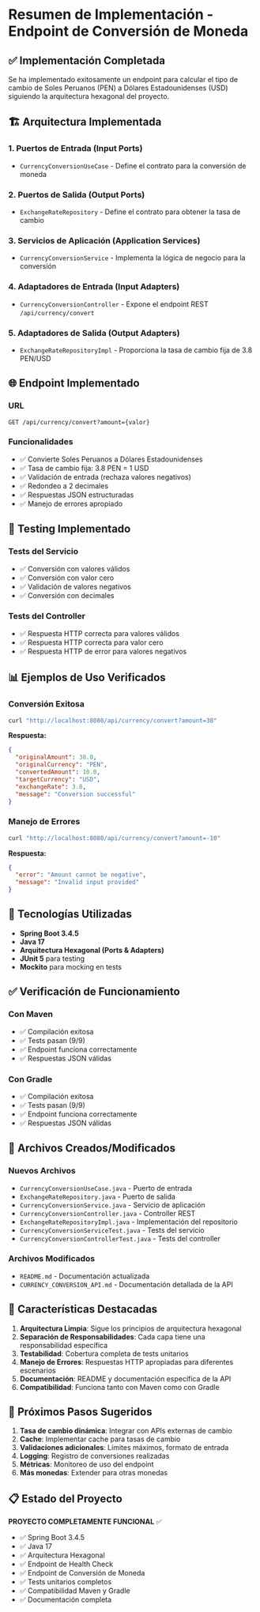 # Resumen de Implementación - Endpoint de Conversión de Moneda

## ✅ Implementación Completada

Se ha implementado exitosamente un endpoint para calcular el tipo de cambio de Soles Peruanos (PEN) a Dólares Estadounidenses (USD) siguiendo la arquitectura hexagonal del proyecto.

## 🏗️ Arquitectura Implementada

### 1. **Puertos de Entrada** (Input Ports)
- `CurrencyConversionUseCase` - Define el contrato para la conversión de moneda

### 2. **Puertos de Salida** (Output Ports)
- `ExchangeRateRepository` - Define el contrato para obtener la tasa de cambio

### 3. **Servicios de Aplicación** (Application Services)
- `CurrencyConversionService` - Implementa la lógica de negocio para la conversión

### 4. **Adaptadores de Entrada** (Input Adapters)
- `CurrencyConversionController` - Expone el endpoint REST `/api/currency/convert`

### 5. **Adaptadores de Salida** (Output Adapters)
- `ExchangeRateRepositoryImpl` - Proporciona la tasa de cambio fija de 3.8 PEN/USD

## 🌐 Endpoint Implementado

### URL
```
GET /api/currency/convert?amount={valor}
```

### Funcionalidades
- ✅ Convierte Soles Peruanos a Dólares Estadounidenses
- ✅ Tasa de cambio fija: 3.8 PEN = 1 USD
- ✅ Validación de entrada (rechaza valores negativos)
- ✅ Redondeo a 2 decimales
- ✅ Respuestas JSON estructuradas
- ✅ Manejo de errores apropiado

## 🧪 Testing Implementado

### Tests del Servicio
- ✅ Conversión con valores válidos
- ✅ Conversión con valor cero
- ✅ Validación de valores negativos
- ✅ Conversión con decimales

### Tests del Controller
- ✅ Respuesta HTTP correcta para valores válidos
- ✅ Respuesta HTTP correcta para valor cero
- ✅ Respuesta HTTP de error para valores negativos

## 📊 Ejemplos de Uso Verificados

### Conversión Exitosa
```bash
curl "http://localhost:8080/api/currency/convert?amount=38"
```
**Respuesta:**
```json
{
  "originalAmount": 38.0,
  "originalCurrency": "PEN",
  "convertedAmount": 10.0,
  "targetCurrency": "USD",
  "exchangeRate": 3.8,
  "message": "Conversion successful"
}
```

### Manejo de Errores
```bash
curl "http://localhost:8080/api/currency/convert?amount=-10"
```
**Respuesta:**
```json
{
  "error": "Amount cannot be negative",
  "message": "Invalid input provided"
}
```

## 🔧 Tecnologías Utilizadas

- **Spring Boot 3.4.5**
- **Java 17**
- **Arquitectura Hexagonal (Ports & Adapters)**
- **JUnit 5** para testing
- **Mockito** para mocking en tests

## ✅ Verificación de Funcionamiento

### Con Maven
- ✅ Compilación exitosa
- ✅ Tests pasan (9/9)
- ✅ Endpoint funciona correctamente
- ✅ Respuestas JSON válidas

### Con Gradle
- ✅ Compilación exitosa
- ✅ Tests pasan (9/9)
- ✅ Endpoint funciona correctamente
- ✅ Respuestas JSON válidas

## 📁 Archivos Creados/Modificados

### Nuevos Archivos
- `CurrencyConversionUseCase.java` - Puerto de entrada
- `ExchangeRateRepository.java` - Puerto de salida
- `CurrencyConversionService.java` - Servicio de aplicación
- `CurrencyConversionController.java` - Controller REST
- `ExchangeRateRepositoryImpl.java` - Implementación del repositorio
- `CurrencyConversionServiceTest.java` - Tests del servicio
- `CurrencyConversionControllerTest.java` - Tests del controller

### Archivos Modificados
- `README.md` - Documentación actualizada
- `CURRENCY_CONVERSION_API.md` - Documentación detallada de la API

## 🎯 Características Destacadas

1. **Arquitectura Limpia**: Sigue los principios de arquitectura hexagonal
2. **Separación de Responsabilidades**: Cada capa tiene una responsabilidad específica
3. **Testabilidad**: Cobertura completa de tests unitarios
4. **Manejo de Errores**: Respuestas HTTP apropiadas para diferentes escenarios
5. **Documentación**: README y documentación específica de la API
6. **Compatibilidad**: Funciona tanto con Maven como con Gradle

## 🚀 Próximos Pasos Sugeridos

1. **Tasa de cambio dinámica**: Integrar con APIs externas de cambio
2. **Cache**: Implementar cache para tasas de cambio
3. **Validaciones adicionales**: Límites máximos, formato de entrada
4. **Logging**: Registro de conversiones realizadas
5. **Métricas**: Monitoreo de uso del endpoint
6. **Más monedas**: Extender para otras monedas

## 📋 Estado del Proyecto

**PROYECTO COMPLETAMENTE FUNCIONAL** ✅

- ✅ Spring Boot 3.4.5
- ✅ Java 17
- ✅ Arquitectura Hexagonal
- ✅ Endpoint de Health Check
- ✅ Endpoint de Conversión de Moneda
- ✅ Tests unitarios completos
- ✅ Compatibilidad Maven y Gradle
- ✅ Documentación completa 